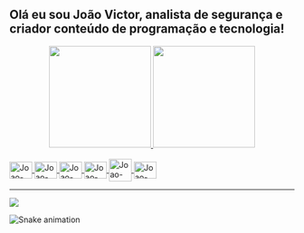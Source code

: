 
## Olá eu sou João Victor, analista de segurança e criador conteúdo de programação e tecnologia!
<div align="center">
  <a href="https://github.com/xxxBurNxxx">
  <img height="180em" src="https://github-readme-stats.vercel.app/api?username=xxxBurNxxx&show_icons=true&theme=github_dark&include_all_commits=true&count_private=true"/>
  <img height="180em" src="https://github-readme-stats.vercel.app/api/top-langs/?username=xxxBurNxxx&layout=compact&langs_count=7&theme=github_dark"/>
</div>


<div style="display: inline_block"><br>
	<img align="center" alt="Joao-Raspberrypi" height="30" width="40" src="https://cdn.jsdelivr.net/gh/devicons/devicon/icons/raspberrypi/raspberrypi-original.svg">
	<img align="center" alt="Joao-Python" height="30" width="40" src="https://cdn.jsdelivr.net/gh/devicons/devicon/icons/python/python-original.svg">
	<img align="center" alt="Joao-HTML5" height="30" width="40" src="https://cdn.jsdelivr.net/gh/devicons/devicon/icons/html5/html5-original.svg">
	<img align="center" alt="Joao-CSS" height="30" width="40" src="https://cdn.jsdelivr.net/gh/devicons/devicon/icons/css3/css3-original.svg">
	<img align="center" alt="Joao-PowerShell" height="40" width="40" src="https://cdn.icon-icons.com/icons2/2107/PNG/512/file_type_powershell_icon_130243.png">
	<img align="center" alt="Joao-Bash" height="30" width="40" src="https://cdn.jsdelivr.net/gh/devicons/devicon/icons/bash/bash-original.svg">
</div>

------------------
<div> 
  <a href="https://www.linkedin.com/in/joao-227/" target="_blank"><img src="https://img.shields.io/badge/-LinkedIn-%230077B5?style=for-the-badge&logo=linkedin&logoColor=white" target="_blank"></a> 

  ![Snake animation](https://github.com/xxxBurNxxx/xxxBurNxxx/blob/output/github-contribution-grid-snake.svg)

</div>
